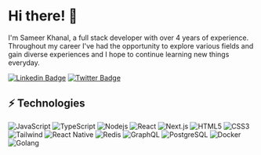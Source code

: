 # Hi there! 👋

I'm Sameer Khanal, a full stack developer with over 4 years of experience. Throughout my career I've had the opportunity to explore various fields and gain diverse experiences and I hope to continue learning new things everyday.
<br />

[![Linkedin Badge](https://img.shields.io/badge/-sameer_khanal-0077B5?style=for-the-badge&logo=Linkedin&logoColor=white&link=https://https://www.linkedin.com/in/sameer-khanal-6452a5200/)](https://www.linkedin.com/in/sameer-khanal-6452a5200/)
[![Twitter Badge](https://img.shields.io/badge/-Sameer_Khanal-1DA1F2?style=for-the-badge&logo=twitter&logoColor=white&link=https://twitter.com/SameerKhanal6/)](https://twitter.com/SameerKhanal6)

## ⚡ Technologies

![JavaScript](https://img.shields.io/badge/JavaScript-F7DF1E?style=for-the-badge&logo=javascript&logoColor=black)
![TypeScript](https://img.shields.io/badge/TypeScript-007ACC?style=for-the-badge&logo=typescript&logoColor=white)
![Nodejs](https://img.shields.io/badge/Node.js-43853D?style=for-the-badge&logo=node.js&logoColor=white)
![React](https://img.shields.io/badge/React-20232A?style=for-the-badge&logo=react&logoColor=61DAFB)
![Next.js](https://img.shields.io/badge/Next.js-black?style=for-the-badge&logo=next.js&logoColor=white)
![HTML5](https://img.shields.io/badge/-HTML5-E34F26?style=for-the-badge&logo=html5&logoColor=white)
![CSS3](https://img.shields.io/badge/-CSS3-1572B6?style=for-the-badge&logo=css3)
![Tailwind](https://img.shields.io/badge/Tailwind-38B2AC?style=for-the-badge&logo=tailwind-css&logoColor=white)
![React Native](https://img.shields.io/badge/React_Native-20232A?style=for-the-badge&logo=react&logoColor=61DAFB)
![Redis](https://img.shields.io/badge/redis-%23DD0031.svg?&style=for-the-badge&logo=redis&logoColor=white)
![GraphQL](https://img.shields.io/badge/-GraphQL-E10098?style=for-the-badge&logo=graphql)
![PostgreSQL](https://img.shields.io/badge/PostgreSQL-316192?style=for-the-badge&logo=postgresql&logoColor=white)
![Docker](https://img.shields.io/badge/-Docker-black?style=for-the-badge&logo=docker)
![Golang](https://img.shields.io/badge/Go-blue.svg?style=for-the-badge&logo=go)

